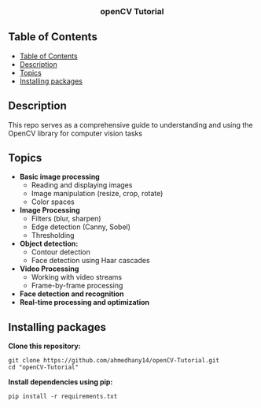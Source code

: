 <br />
<p align="center">

  <h3 align="center"> openCV Tutorial </h3>
</p>

## Table of Contents

- [Table of Contents](#table-of-contents)
- [Description](#description)
- [Topics](#topics)
- [Installing packages](#installing-packages)

## Description

This repo serves as a comprehensive guide to understanding and using the OpenCV library for computer vision tasks

## Topics

* **Basic image processing** 
    - Reading and displaying images
    - Image manipulation (resize, crop, rotate)
    - Color spaces
* **Image Processing**
    - Filters (blur, sharpen)
    - Edge detection (Canny, Sobel)
    - Thresholding
* **Object detection:**
    - Contour detection
    - Face detection using Haar cascades
* **Video Processing**
    - Working with video streams
    - Frame-by-frame processing
* **Face detection and recognition**
* **Real-time processing and optimization**

## Installing packages

**Clone this repository:**

    git clone https://github.com/ahmedhany14/openCV-Tutorial.git
    cd "openCV-Tutorial"

**Install dependencies using pip:**

    pip install -r requirements.txt
